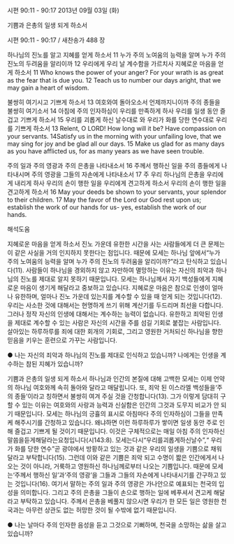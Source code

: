 시편 90:11 - 90:17 
2013년 09월 03일 (화)

기쁨과 은총의 일생 되게 하소서



시편 90:11 - 90:17 / 새찬송가 488 장


하나님의 진노를 알고 지혜를 얻게 하소서
11 누가 주의 노여움의 능력을 알며 누가 주의 진노의 두려움을 알리이까 12 우리에게 우리 날 계수함을 가르치사 지혜로운 마음을 얻게 하소서
11 Who knows the power of your anger? For your wrath is as great as the fear that is due you. 12 Teach us to number our days aright, that we may gain a heart of wisdom.

불쌍히 여기시고 기쁘게 하소서
13 여호와여 돌아오소서 언제까지니이까 주의 종들을 불쌍히 여기소서 14 아침에 주의 인자하심이 우리를 만족하게 하사 우리를 일생 동안 즐겁고 기쁘게 하소서 15 우리를 괴롭게 하신 날수대로 와 우리가 화를 당한 연수대로 우리를 기쁘게 하소서
13 Relent, O LORD! How long will it be? Have compassion on your servants. 14Satisfy us in the morning with your unfailing love, that we may sing for joy and  be glad all our days. 15 Make us glad for as many days as you have afflicted us, for as many years as we have seen trouble.

주의 일과 주의 영광과 주의 은총을 나타내소서
16 주께서 행하신 일을 주의 종들에게 나타내시며 주의 영광을 그들의 자손에게 나타내소서 17 주 우리 하나님의 은총을 우리에게 내리게 하사 우리의 손이 행한 일을 우리에게 견고하게 하소서 우리의 손이 행한 일을 견고하게 하소서
16 May your deeds be shown to your servants, your splendor to their children. 17 May the favor of the Lord our God rest upon us; establish the work of our hands for us- yes, establish the work of our hands.

해석도움





지혜로운 마음을 얻게 하소서 
진노 가운데 유한한 시간을 사는 사람들에게 더 큰 문제는 이 같은 사실을 거의 인지하지 못한다는 점입니다. 때문에 모세는 하나님 앞에서“누가 주의 노여움의 능력을 알며 누가 주의 진노의 두려움을 알리이까?”라고 탄식하고 있습니다(11). 사람들이 하나님을 경외하지 않고 자만하여 멸망하는 이유는 자신의 죄악과 하나님의 진노를 제대로 알지 못하기 때문입니다. 모세는 하나님께서 자기 백성들에게 지혜로운 마음이 생기게 해달라고 중보하고 있습니다. 지혜로운 마음은 참으로 인생이 얼마나 유한하며, 얼마나 진노 가운데 있는지를 계수할 수 있을 때 얻게 되는 것입니다(12). 우리는 사소한 것에 대해서는 현명하게 쓰기 위해 계산기를 두드리며 최선을 다합니다. 그러나 정작 자신의 인생에 대해서는 계수하는 능력이 없습니다. 유한하고 죄악된 인생을 제대로 계수할 수 있는 사람은 자신의 시간을 주를 섬길 기회로 붙잡는 사람입니다. 살아있는 하루하루를 죄에 대한 회개의 기회로, 그리고 영원한 거처되신 하나님을 향한 믿음을 키우는 훈련으로 가꾸는 사람입니다.

● 나는 자신의 죄악과 하나님의 진노를 제대로 인식하고 있습니까? 나에게는 인생을 계수하는 참된 지혜가 있습니까?

기쁨과 은총의 일생 되게 하소서 
하나님과 인간의 본질에 대해 고백한 모세는 이제 언약의 하나님 여호와께 속히 돌아와 달라고 매달립니다. 또, 죄악 된 이스라엘 백성들을‘주의 종들’이라고 칭하면서 불쌍히 여겨 주실 것을 간청합니다(13). 그가 이렇게 담대히 구할 수 있는 이유는 여호와의 사랑과 능력과 신실함은 인간의 그것과 도무지 비교가 안 되기 때문입니다. 모세는 하나님의 긍휼의 표시로 아침마다 주의 인자하심이 그들을 만족케 해주시기를 간청하고 있습니다. 왜냐하면 이런 하루하루가 쌓이면 일생 동안 주로 인해 즐겁고 기쁘게 될 것이기 때문입니다. 이것은 구체적으로는 매일 아침 주의 인자하신 말씀을듣게해달라는요청입니다(시143:8). 모세는다시“우리를괴롭게하신날수”,“ 우리가 화를 당한 연수”곧 광야에서 방황하고 있는 것과 같은 우리의 일생을 기쁨으로 채워달라고 부탁합니다(15). 그런데 이와 같은 기쁨은 죄악 되고 수명이 짧은 인간에게서 나오는 것이 아니라, 거룩하고 영원하신 하나님께로부터 나오는 기쁨입니다. 때문에 모세는‘주께서 행하신 일’과‘주의 영광’을 그들과 그들의 자손에게 나타내시기를 간구하고 있는 것입니다(16). 여기서 말하는 주의 일과 주의 영광은 가나안으로 예표되는 천국의 입성을 의미합니다. 그리고 주의 은총을 그들이 손으로 행하는 일에 베푸셔서 견고케 해달라고 부탁하고 있습니다. 주께서 은총을 베풀지 않으시면 우리가 한 모든 일은 영원한 천국과는 아무런 상관도 없는 허망한 것이 될 수밖에 없기 때문입니다.

● 나는 날마다 주의 인자한 음성을 듣고 그것으로 기뻐하며, 천국을 소망하는 삶을 살고 있습니까?